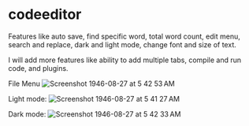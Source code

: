 # codeeditor
Features like auto save, find specific word, total word count, edit menu, search and replace, dark and light mode, change font and size of text.

I will add more features like ability to add multiple tabs, compile and run code, and plugins.

File Menu
![Screenshot 1946-08-27 at 5 42 53 AM](https://github.com/user-attachments/assets/7fa69577-df30-4771-9d22-ca12f5fb37f6)

Light mode:
![Screenshot 1946-08-27 at 5 41 27 AM](https://github.com/user-attachments/assets/f41ed6b6-9a79-4419-8085-348a59e5b736)

Dark mode:
![Screenshot 1946-08-27 at 5 42 33 AM](https://github.com/user-attachments/assets/e0b004a7-086d-4ca4-8c45-c6b89e98a955)
